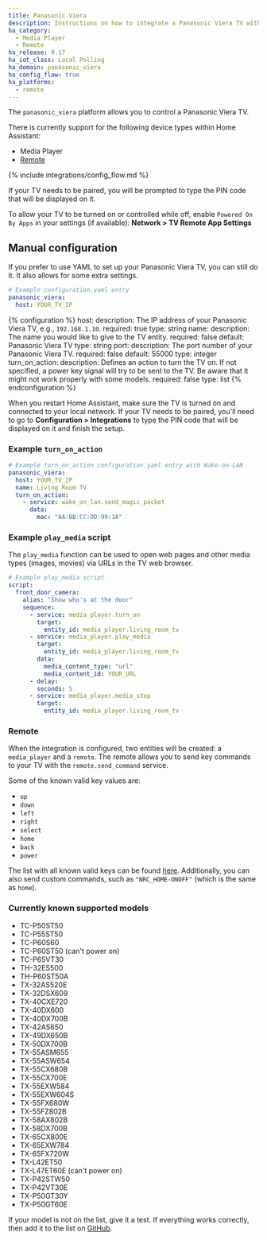 ```yaml
---
title: Panasonic Viera
description: Instructions on how to integrate a Panasonic Viera TV with Home Assistant.
ha_category:
  - Media Player
  - Remote
ha_release: 0.17
ha_iot_class: Local Polling
ha_domain: panasonic_viera
ha_config_flow: true
ha_platforms:
  - remote
---
```


The `panasonic_viera` platform allows you to control a Panasonic Viera TV.

There is currently support for the following device types within Home Assistant:

- Media Player
- [Remote](#remote)

{% include integrations/config_flow.md %}

If your TV needs to be paired, you will be prompted to type the PIN code that will be displayed on it.

To allow your TV to be turned on or controlled while off, enable `Powered On By Apps` in your settings (if available): **Network > TV Remote App Settings**

## Manual configuration

If you prefer to use YAML to set up your Panasonic Viera TV, you can still do it. It also allows for some extra settings.

```yaml
# Example configuration.yaml entry
panasonic_viera:
  host: YOUR_TV_IP
```

{% configuration %}
host:
  description: The IP address of your Panasonic Viera TV, e.g., `192.168.1.10`.
  required: true
  type: string
name:
  description: The name you would like to give to the TV entity.
  required: false
  default: Panasonic Viera TV
  type: string
port:
  description: The port number of your Panasonic Viera TV.
  required: false
  default: 55000
  type: integer
turn_on_action:
  description: Defines an action to turn the TV on. If not specified, a power key signal will try to be sent to the TV. Be aware that it might not work properly with some models.
  required: false
  type: list
{% endconfiguration %}

When you restart Home Assistant, make sure the TV is turned on and connected to your local network. If your TV needs to be paired, you'll need to go to **Configuration > Integrations** to type the PIN code that will be displayed on it and finish the setup.

### Example `turn_on_action`

```yaml
# Example turn_on_action configuration.yaml entry with Wake-on-LAN
panasonic_viera:
  host: YOUR_TV_IP
  name: Living Room TV
  turn_on_action:
    - service: wake_on_lan.send_magic_packet
      data:
        mac: "AA:BB:CC:DD:99:1A"
```

### Example `play_media` script

The `play_media` function can be used to open web pages and other media types (images, movies) via URLs in the TV web browser.

```yaml
# Example play_media script
script:
  front_door_camera:
    alias: "Show who's at the door"
    sequence:
      - service: media_player.turn_on
        target:
          entity_id: media_player.living_room_tv
      - service: media_player.play_media
        target:
          entity_id: media_player.living_room_tv
        data:
          media_content_type: "url"
          media_content_id: YOUR_URL
      - delay:
        seconds: 5
      - service: media_player.media_stop
        target:
          entity_id: media_player.living_room_tv
```

### Remote

When the integration is configured, two entities will be created: a `media_player` and a `remote`. The remote allows you to send key commands to your TV with the `remote.send_command` service.

Some of the known valid key values are:

- `up`
- `down`
- `left`
- `right`
- `select`
- `home`
- `back`
- `power`

The list with all known valid keys can be found [here](https://github.com/florianholzapfel/panasonic-viera/blob/521cefadc8e1543514ce41d3d49e9218d1c2302d/panasonic_viera/__init__.py#L35). Additionally, you can also send custom commands, such as `"NRC_HOME-ONOFF"` (which is the same as `home`).

### Currently known supported models

- TC-P50ST50
- TC-P55ST50
- TC-P60S60
- TC-P60ST50 (can't power on)
- TC-P65VT30
- TH-32ES500
- TH-P60ST50A
- TX-32AS520E
- TX-32DSX609
- TX-40CXE720
- TX-40DX600
- TX-40DX700B
- TX-42AS650
- TX-49DX650B
- TX-50DX700B
- TX-55ASM655
- TX-55ASW654
- TX-55CX680B
- TX-55CX700E
- TX-55EXW584
- TX-55EXW604S
- TX-55FX680W
- TX-55FZ802B
- TX-58AX802B
- TX-58DX700B
- TX-65CX800E
- TX-65EXW784
- TX-65FX720W
- TX-L42ET50
- TX-L47ET60E (can't power on)
- TX-P42STW50
- TX-P42VT30E
- TX-P50GT30Y
- TX-P50GT60E

If your model is not on the list, give it a test. If everything works correctly, then add it to the list on [GitHub](https://github.com/home-assistant/home-assistant.io/blob/current/source/_integrations/panasonic_viera.markdown).

